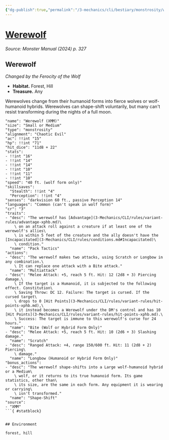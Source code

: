 ```yaml
---
{"dg-publish":true,"permalink":"/3-mechanics/cli/bestiary/monstrosity/werewolf-xmm/","tags":["ttrpg-cli/compendium/src/5e/xmm","ttrpg-cli/monster/cr/3","ttrpg-cli/monster/environment/forest","ttrpg-cli/monster/environment/hill","ttrpg-cli/monster/size/small-or-medium","ttrpg-cli/monster/type/monstrosity"],"created":"2025-03-01T17:25:19.581-05:00","updated":"2025-04-11T16:42:20.119-04:00"}
---
```


# [Werewolf](3-Mechanics/CLI/bestiary/monstrosity/werewolf-xmm.md)
*Source: Monster Manual (2024) p. 327*  

## Werewolf

*Changed by the Ferocity of the Wolf*

- **Habitat.** Forest, Hill  
- **Treasure.** Any  

Werewolves change from their humanoid forms into fierce wolves or wolf-humanoid hybrids. Werewolves can shape-shift voluntarily, but many can't resist transforming during the nights of a full moon.

```statblock
"name": "Werewolf (XMM)"
"size": "Small or Medium"
"type": "monstrosity"
"alignment": "Chaotic Evil"
"ac": !!int "15"
"hp": !!int "71"
"hit_dice": "11d8 + 22"
"stats":
- !!int "16"
- !!int "14"
- !!int "14"
- !!int "10"
- !!int "11"
- !!int "10"
"speed": "40 ft. (wolf form only)"
"skillsaves":
  "Stealth": !!int "4"
  "Perception": !!int "4"
"senses": "darkvision 60 ft., passive Perception 14"
"languages": "Common (can't speak in wolf form)"
"cr": "3"
"traits":
- "desc": "The werewolf has [Advantage](3-Mechanics/CLI/rules/variant-rules/advantage-xphb.md)\
    \ on an attack roll against a creature if at least one of the werewolf's allies\
    \ is within 5 feet of the creature and the ally doesn't have the [Incapacitated](3-Mechanics/CLI/rules/conditions.md#Incapacitated)\
    \ condition."
  "name": "Pack Tactics"
"actions":
- "desc": "The werewolf makes two attacks, using Scratch or Longbow in any combination.\
    \ It can replace one attack with a Bite attack."
  "name": "Multiattack"
- "desc": "Melee Attack: +5, reach 5 ft. Hit: 12 (2d8 + 3) Piercing damage.\
    \ If the target is a Humanoid, it is subjected to the following effect. Constitution\
    \ Saving Throw: DC 12. Failure: The target is cursed. If the cursed target\
    \ drops to 0 [Hit Points](3-Mechanics/CLI/rules/variant-rules/hit-points-xphb.md),\
    \ it instead becomes a Werewolf under the DM's control and has 10 [Hit Points](3-Mechanics/CLI/rules/variant-rules/hit-points-xphb.md).\
    \ Success: The target is immune to this werewolf's curse for 24 hours."
  "name": "Bite (Wolf or Hybrid Form Only)"
- "desc": "Melee Attack: +5, reach 5 ft. Hit: 10 (2d6 + 3) Slashing damage."
  "name": "Scratch"
- "desc": "Ranged Attack: +4, range 150/600 ft. Hit: 11 (2d8 + 2) Piercing\
    \ damage."
  "name": "Longbow (Humanoid or Hybrid Form Only)"
"bonus_actions":
- "desc": "The werewolf shape-shifts into a Large wolf-humanoid hybrid or a Medium\
    \ wolf, or it returns to its true humanoid form. Its game statistics, other than\
    \ its size, are the same in each form. Any equipment it is wearing or carrying\
    \ isn't transformed."
  "name": "Shape-Shift"
"source":
- "XMM"
```{ #statblock}


## Environment

forest, hill